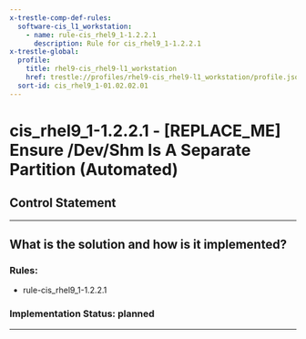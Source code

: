 ```yaml
---
x-trestle-comp-def-rules:
  software-cis_l1_workstation:
    - name: rule-cis_rhel9_1-1.2.2.1
      description: Rule for cis_rhel9_1-1.2.2.1
x-trestle-global:
  profile:
    title: rhel9-cis_rhel9-l1_workstation
    href: trestle://profiles/rhel9-cis_rhel9-l1_workstation/profile.json
  sort-id: cis_rhel9_1-01.02.02.01
---
```


# cis_rhel9_1-1.2.2.1 - \[REPLACE_ME\] Ensure /Dev/Shm Is A Separate Partition (Automated)

## Control Statement

______________________________________________________________________

## What is the solution and how is it implemented?

<!-- For implementation status enter one of: implemented, partial, planned, alternative, not-applicable -->

<!-- Note that the list of rules under ### Rules: is read-only and changes will not be captured after assembly to JSON -->

<!-- Add control implementation description here for control: cis_rhel9_1-1.2.2.1 -->

### Rules:

  - rule-cis_rhel9_1-1.2.2.1

### Implementation Status: planned

______________________________________________________________________
